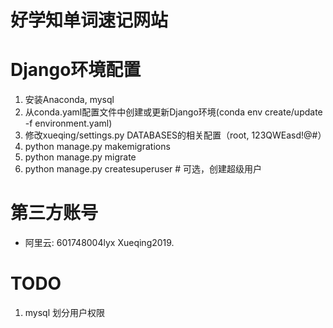 # 好学知单词速记网站

# Django环境配置
<!-- 0. 安装node, npm, vue-cli等全局环境 -->
1. 安装Anaconda, mysql
2. 从conda.yaml配置文件中创建或更新Django环境(conda env create/update -f environment.yaml)
3. 修改xueqing/settings.py DATABASES的相关配置（root, 123QWEasd!@#）
4. python manage.py makemigrations
5. python manage.py migrate
6. python manage.py createsuperuser # 可选，创建超级用户

# 第三方账号
* 阿里云: 601748004lyx Xueqing2019.

# TODO
1. mysql 划分用户权限
